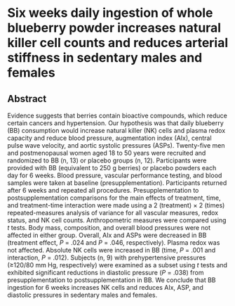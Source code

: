 # Six weeks daily ingestion of whole blueberry powder increases natural killer cell counts and reduces arterial stiffness in sedentary males and females

## Abstract

Evidence suggests that berries contain bioactive compounds, which reduce certain cancers and hypertension. Our hypothesis was that daily blueberry (BB) consumption would increase natural killer (NK) cells and plasma redox capacity and reduce blood pressure, augmentation index (AIx), central pulse wave velocity, and aortic systolic pressures (ASPs). Twenty-five men and postmenopausal women aged 18 to 50 years were recruited and randomized to BB (n, 13) or placebo groups (n, 12). Participants were provided with BB (equivalent to 250 g berries) or placebo powders each day for 6 weeks. Blood pressure, vascular performance testing, and blood samples were taken at baseline (presupplementation). Participants returned after 6 weeks and repeated all procedures. Presupplementation to postsupplementation comparisons for the main effects of treatment, time, and treatment-time interaction were made using a 2 (treatment) × 2 (times) repeated-measures analysis of variance for all vascular measures, redox status, and NK cell counts. Anthropometric measures were compared using _t_ tests. Body mass, composition, and overall blood pressures were not affected in either group. Overall, AIx and ASPs were decreased in BB (treatment effect, _P_ = .024 and _P_ = .046, respectively). Plasma redox was not affected. Absolute NK cells were increased in BB (time, _P_ = .001 and interaction, _P_ = .012). Subjects (n, 9) with prehypertensive pressures (≥120/80 mm Hg, respectively) were examined as a subset using _t_ tests and exhibited significant reductions in diastolic pressure (_P_ = .038) from presupplementation to postsupplementation in BB. We conclude that BB ingestion for 6 weeks increases NK cells and reduces AIx, ASP, and diastolic pressures in sedentary males and females.